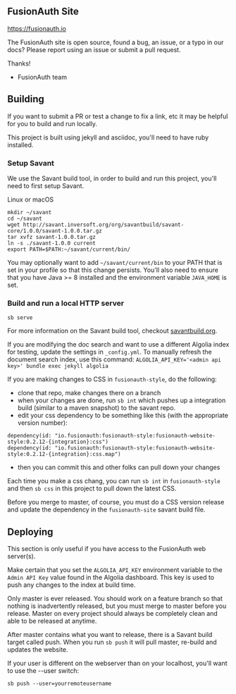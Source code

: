 ## FusionAuth Site 

https://fusionauth.io


The FusionAuth site is open source, found a bug, an issue, or a typo in our docs? Please report using an issue or submit a pull request.

Thanks!
 - FusionAuth team



## Building

If you want to submit a PR or test a change to fix a link, etc it may be helpful for you to build and run locally.

This project is built using jekyll and asciidoc, you'll need to have ruby installed.

### Setup Savant

We use the Savant build tool, in order to build and run this project, you'll need to first setup Savant.

Linux or macOS

```
mkdir ~/savant
cd ~/savant
wget http://savant.inversoft.org/org/savantbuild/savant-core/1.0.0/savant-1.0.0.tar.gz
tar xvfz savant-1.0.0.tar.gz
ln -s ./savant-1.0.0 current
export PATH=$PATH:~/savant/current/bin/
```

You may optionally want to add `~/savant/current/bin` to your PATH that is set in your profile so that this change persists. You'll also need to ensure that you have Java >= 8 installed and the environment variable  `JAVA_HOME` is set.

### Build and run a local HTTP server

```
sb serve
```

For more information on the Savant build tool, checkout [savantbuild.org](http://savantbuild.org/).

If you are modifying the doc search and want to use a different Algolia index for testing, update the settings in `_config.yml`. To manually refresh the document search index, use this command: `ALGOLIA_API_KEY='<admin api key>' bundle exec jekyll algolia`

If you are making changes to CSS in `fusionauth-style`, do the following:

* clone that repo, make changes there on a branch
* when your changes are done, run `sb int` which pushes up a integration build (similar to a maven snapshot) to the savant repo.
* edit your css dependency to be something like this (with the appropriate version number):
```
dependency(id: "io.fusionauth:fusionauth-style:fusionauth-website-style:0.2.12-{integration}:css")
dependency(id: "io.fusionauth:fusionauth-style:fusionauth-website-style:0.2.12-{integration}:css.map")
```
* then you can commit this and other folks can pull down your changes

Each time you make a css chang, you can run `sb int` in `fusionauth-style` and then `sb css` in this project to pull down the latest CSS.

Before you merge to master, of course, you must do a CSS version release and update the dependency in the `fusionauth-site` savant build file.

## Deploying

This section is only useful if you have access to the FusionAuth web server(s).

Make certain that you set the `ALGOLIA_API_KEY` environment variable to the `Admin API Key` value found in the Algolia dashboard. This key is used to push any changes to the index at build time.

Only master is ever released. You should work on a feature branch so that nothing is inadvertently released, but you must merge to master before you release. Master on every project should always be completely clean and able to be released at anytime.

After master contains what you want to release, there is a Savant build target called push. When you run `sb push` it will pull master, re-build and updates the website.

If your user is different on the webserver than on your localhost, you'll want to use the --user switch:

`sb push --user=yourremoteusername`
